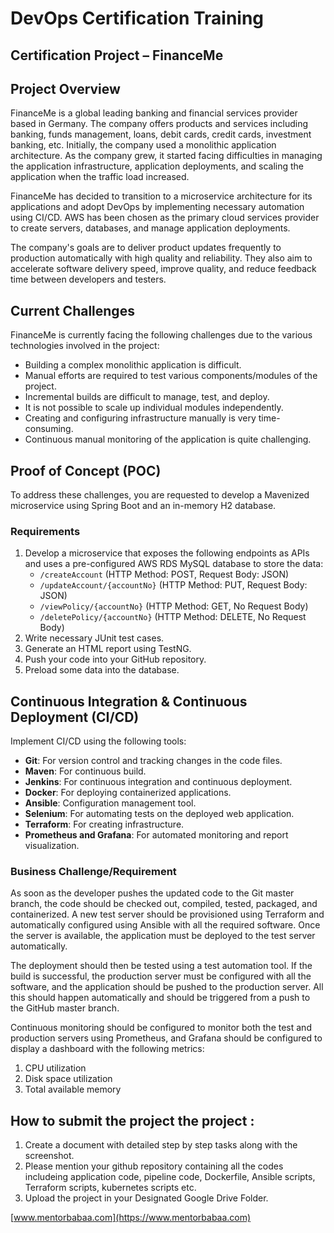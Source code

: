# DevOps Certification Training
## Certification Project – FinanceMe

## Project Overview

FinanceMe is a global leading banking and financial services provider based in Germany. The company offers products and services including banking, funds management, loans, debit cards, credit cards, investment banking, etc. Initially, the company used a monolithic application architecture. As the company grew, it started facing difficulties in managing the application infrastructure, application deployments, and scaling the application when the traffic load increased.

FinanceMe has decided to transition to a microservice architecture for its applications and adopt DevOps by implementing necessary automation using CI/CD. AWS has been chosen as the primary cloud services provider to create servers, databases, and manage application deployments.

The company's goals are to deliver product updates frequently to production automatically with high quality and reliability. They also aim to accelerate software delivery speed, improve quality, and reduce feedback time between developers and testers.

## Current Challenges

FinanceMe is currently facing the following challenges due to the various technologies involved in the project:

- Building a complex monolithic application is difficult.
- Manual efforts are required to test various components/modules of the project.
- Incremental builds are difficult to manage, test, and deploy.
- It is not possible to scale up individual modules independently.
- Creating and configuring infrastructure manually is very time-consuming.
- Continuous manual monitoring of the application is quite challenging.

## Proof of Concept (POC)

To address these challenges, you are requested to develop a Mavenized microservice using Spring Boot and an in-memory H2 database.

### Requirements

1. Develop a microservice that exposes the following endpoints as APIs and uses a pre-configured AWS RDS MySQL database to store the data:
    - `/createAccount` (HTTP Method: POST, Request Body: JSON)
    - `/updateAccount/{accountNo}` (HTTP Method: PUT, Request Body: JSON)
    - `/viewPolicy/{accountNo}` (HTTP Method: GET, No Request Body)
    - `/deletePolicy/{accountNo}` (HTTP Method: DELETE, No Request Body)
2. Write necessary JUnit test cases.
3. Generate an HTML report using TestNG.
4. Push your code into your GitHub repository.
5. Preload some data into the database.

## Continuous Integration & Continuous Deployment (CI/CD)

Implement CI/CD using the following tools:

- **Git**: For version control and tracking changes in the code files.
- **Maven**: For continuous build.
- **Jenkins**: For continuous integration and continuous deployment.
- **Docker**: For deploying containerized applications.
- **Ansible**: Configuration management tool.
- **Selenium**: For automating tests on the deployed web application.
- **Terraform**: For creating infrastructure.
- **Prometheus and Grafana**: For automated monitoring and report visualization.

### Business Challenge/Requirement

As soon as the developer pushes the updated code to the Git master branch, the code should be checked out, compiled, tested, packaged, and containerized. A new test server should be provisioned using Terraform and automatically configured using Ansible with all the required software. Once the server is available, the application must be deployed to the test server automatically.

The deployment should then be tested using a test automation tool. If the build is successful, the production server must be configured with all the software, and the application should be pushed to the production server. All this should happen automatically and should be triggered from a push to the GitHub master branch.

Continuous monitoring should be configured to monitor both the test and production servers using Prometheus, and Grafana should be configured to display a dashboard with the following metrics:

1. CPU utilization
2. Disk space utilization
3. Total available memory

## How to submit the project the project : 

1. Create a document with detailed step by step tasks along with the screenshot. 
2. Please mention your github repository containing all the codes includeing application code, pipeline code, Dockerfile, Ansible scripts, Terraform scripts, kubernetes scripts etc.
3. Upload the project in your Designated Google Drive Folder.


[www.mentorbabaa.com](https://www.mentorbabaa.com)
